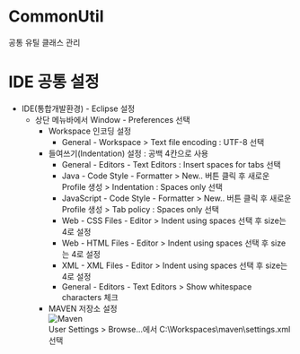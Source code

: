 # CommonUtil
공통 유틸 클래스 관리


# IDE 공통 설정

  - IDE(통합개발환경) - Eclipse 설정
    - 상단 메뉴바에서 Window - Preferences 선택
      - Workspace 인코딩 설정
        - General - Workspace > Text file encoding : UTF-8 선택
      - 들여쓰기(Indentation) 설정 : 공백 4칸으로 사용<br>
        - General - Editors - Text Editors : Insert spaces for tabs 선택
        - Java - Code Style - Formatter > New.. 버튼 클릭 후 새로운 Profile 생성 > Indentation : Spaces only 선택
        - JavaScript - Code Style - Formatter > New.. 버튼 클릭 후 새로운 Profile 생성 > Tab policy : Spaces only 선택
        - Web - CSS Files - Editor > Indent using spaces 선택 후 size는 4로 설정
        - Web - HTML Files - Editor > Indent using spaces 선택 후 size는 4로 설정
        - XML - XML Files - Editor > Indent using spaces 선택 후 size는 4로 설정
	    - General - Editors - Text Editors > Show whitespace characters 체크
      - MAVEN 저장소 설정<br>
        ![Maven](./images/path_maven.png)<br>
        User Settings > Browse...에서 C:\Workspaces\maven\settings.xml 선택
